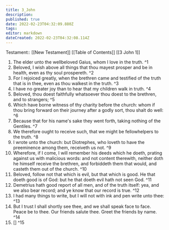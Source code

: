 ```yaml
---
title: 3_John
description: 
published: true
date: 2022-02-23T04:32:09.880Z
tags: 
editor: markdown
dateCreated: 2022-02-23T04:32:08.114Z
---
```


 Testament:: [[New Testament]]
 [[Table of Contents]]
 [[3 John 1]]
 1. The elder unto the wellbeloved Gaius, whom I love in the truth. ^1
 2. Beloved, I wish above all things that thou mayest prosper and be in health, even as thy soul prospereth. ^2
 3. For I rejoiced greatly, when the brethren came and testified of the truth that is in thee, even as thou walkest in the truth. ^3
 4. I have no greater joy than to hear that my children walk in truth. ^4
 5. Beloved, thou doest faithfully whatsoever thou doest to the brethren, and to strangers; ^5
 6. Which have borne witness of thy charity before the church: whom if thou bring forward on their journey after a godly sort, thou shalt do well: ^6
 7. Because that for his name's sake they went forth, taking nothing of the Gentiles. ^7
 8. We therefore ought to receive such, that we might be fellowhelpers to the truth. ^8
 9. I wrote unto the church: but Diotrephes, who loveth to have the preeminence among them, receiveth us not. ^9
 10. Wherefore, if I come, I will remember his deeds which he doeth, prating against us with malicious words: and not content therewith, neither doth he himself receive the brethren, and forbiddeth them that would, and casteth them out of the church. ^10
 11. Beloved, follow not that which is evil, but that which is good. He that doeth good is of God: but he that doeth evil hath not seen God. ^11
 12. Demetrius hath good report of all men, and of the truth itself: yea, and we also bear record; and ye know that our record is true. ^12
 13. I had many things to write, but I will not with ink and pen write unto thee: ^13
 14. But I trust I shall shortly see thee, and we shall speak face to face. Peace be to thee. Our friends salute thee. Greet the friends by name. ^14
 15. [] ^15

